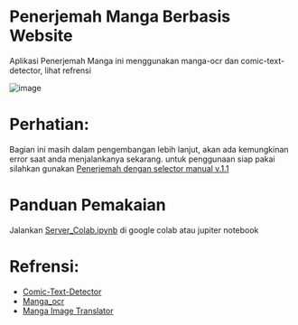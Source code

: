 # Penerjemah Manga Berbasis Website
Aplikasi Penerjemah Manga ini menggunakan manga-ocr dan comic-text-detector, lihat refrensi

![image](https://github.com/Mabzak-Knight/penerjemah_manga/assets/56875726/9754e15c-b1c9-4ddc-9014-59ce17e6901a)

# Perhatian:
Bagian ini masih dalam pengembangan lebih lanjut, akan ada kemungkinan error saat anda menjalankanya sekarang.
untuk penggunaan siap pakai silahkan gunakan [Penerjemah dengan selector manual v.1.1](https://github.com/Mabzak-Knight/penerjemah_manga/tree/Penerjemah-dengan-selector-manual-v.1.1)

# Panduan Pemakaian
Jalankan [Server_Colab.ipynb](https://github.com/Mabzak-Knight/penerjemah_manga/blob/main/Server_Colab.ipynb) di google colab atau jupiter notebook

# Refrensi:
+ [Comic-Text-Detector](https://github.com/kha-white/comic-text-detector/)
+ [Manga_ocr](https://github.com/kha-white/manga-ocr)
+ [Manga Image Translator](https://github.com/zyddnys/manga-image-translator)
